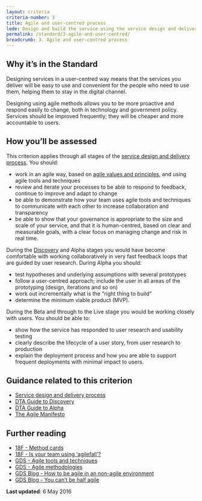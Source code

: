 ```yaml
---
layout: criteria
criteria-number: 3
title: Agile and user-centred process
lede: Design and build the service using the service design and delivery process, taking an agile and user-centred approach.
permalink: /standard/3-agile-and-user-centred/
breadcrumb: 3. Agile and user-centred process
---
```

## Why it’s in the Standard
Designing services in a user-centred way means that the services you deliver will be easy to use and convenient for the people who need to use them, helping them to stay in the digital channel.

Designing using agile methods allows you to be more proactive and respond easily to change, both in technology and government policy. Services should be improved frequently; they will be cheaper and more accountable to users.

## How you’ll be assessed
This criterion applies through all stages of the [service design and delivery process](/standard/service-design-and-delivery-process/). You should:

* work in an agile way, based on [agile values and principles](http://www.agilemanifesto.org/principles.html), and using agile tools and techniques
* review and iterate your processes to be able to respond to feedback, continue to improve and adapt to change
* be able to demonstrate how your team uses agile tools and techniques to communicate with each other to increase collaboration and transparency
* be able to show that your governance is appropriate to the size and scale of your service, and that it is human-centred, based on clear and measurable goals, with a clear focus on managing change and risk in real time.

During the [Discovery](/standard/service-design-and-delivery-process/discovery/) and Alpha stages you would have become comfortable with working collaboratively in very fast feedback loops that are guided by user research. During Alpha you should:

* test hypotheses and underlying assumptions with several prototypes
* follow a user-centred approach; include the user in all areas of the prototyping (design, iterations and so on)
* work out incrementally what is the “right thing to build”
* determine the minimum viable product (MVP).

During the Beta and through to the Live stage you would be working closely with users. You should be able to:

* show how the service has responded to user research and usability testing
* clearly describe the lifecycle of a user story, from user research to production
* explain the deployment process and how you are able to support frequent deployments with minimal impact to users.

## Guidance related to this criterion

* [Service design and delivery process](/standard/service-design-and-delivery-process/)
* [DTA Guide to Discovery](https://ausdto.github.io/service-handbook/discovery/index.html)
* [DTA Guide to Alpha](https://ausdto.github.io/service-handbook/alpha/)
* [The Agile Manifesto](http://www.agilemanifesto.org/)

## Further reading

* [18F - Method cards](https://methods.18f.gov/)
* [18F - Is your team using ‘agilefall’?](https://18f.gsa.gov/2015/12/29/is-your-project-using-agilefall/)
* [GDS - Agile tools and techniques](https://www.gov.uk/service-manual/agile-delivery/agile-tools-techniques)
* [GDS - Agile methodologies](https://www.gov.uk/service-manual/agile-delivery/agile-methodologies)
* [GDS Blog - How to be agile in an non-agile environment](https://gds.blog.gov.uk/2015/10/09/how-to-be-agile-in-a-non-agile-environment/)
* [GDS Blog - You can’t be half agile](https://gds.blog.gov.uk/2015/07/10/you-cant-be-half-agile/)

**Last updated**: 6 May 2016
